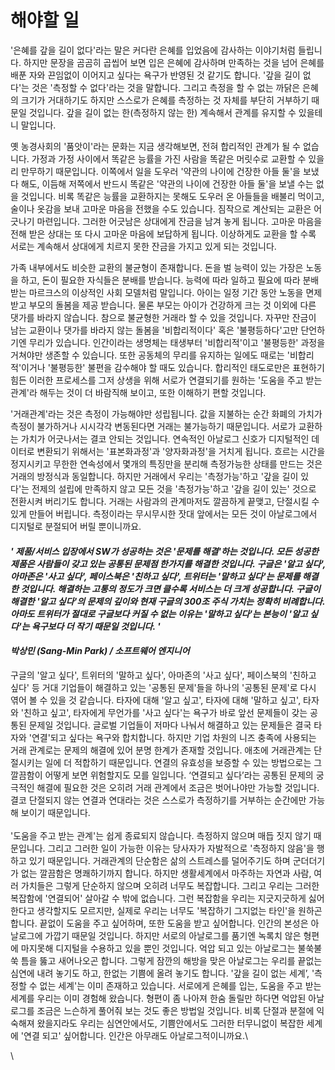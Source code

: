 # 해야할 일

&#x20; '은혜를 갚을 길이 없다'라는 말은 커다란 은혜를 입었음에 감사하는 이야기처럼 들립니다. 하지만 문장을 곰곰히 곱씹어 보면 입은 은혜에 감사하며 만족하는 것을 넘어 은혜를 배푼 자와 끈임없이 이어지고 싶다는 욕구가 반영된 것 같기도 합니다. '갚을 길이 없다'는 것은 '측정할 수 없다'라는 것을 말합니다. 그리고 측정을 할 수 없는 까닭은 은혜의 크기가 거대하기도 하지만 스스로가 은혜를 측정하는 것 자체를 부단히 거부하기 때문일 것입니다. 갚을 길이 없는 한(측정하지 않는 한) 계속해서 관계를 유지할 수 있을테니 말입니다.

옛 농경사회의 '품앗이'라는 문화는 지금 생각해보면, 전혀 합리적인 관계가 될 수 없습니다. 가정과 가정 사이에서 똑같은 능률을 가진 사람을 똑같은 머릿수로 교환할 수 있을리 만무하기 때문입니다. 이쪽에서 일을 도우러 '약관의 나이에 건장한 아들 둘'을 보냈다 해도, 이듬해 저쪽에서 반드시 똑같은 '약관의 나이에 건장한 아들 둘'을 보낼 수는 없을 것입니다. 비록 똑같은 능률을 교환하지는 못해도 도우러 온 아들들을 배불리 먹이고, 술이나 옷감을 보내 고마운 마음을 전했을 수도 있습니다. 짐작으로 계산되는 교환은 어긋나기 마련입니다. 그러한 어긋남은 상대에게 잔금을 남겨 놓게 됩니다. 고마운 마음을 전해 받은 상대는 또 다시 고마운 마음에 보답하게 됩니다. 이상하게도 교환을 할 수록 서로는 계속해서 상대에게 치르지 못한 잔금을 가지고 있게 되는 것입니다.

가족 내부에서도 비슷한 교환의 불균형이 존재합니다. 돈을 벌 능력이 있는 가장은 노동을 하고, 돈이 필요한 자식들은 분배를 받습니다. 능력에 따라 일하고 필요에 따라 분배 받는 마르크스의 이상적인 사회 모델처럼 말입니다. 아이는 일정 기간 동안 노동을 면제받고 부모의 돌봄을 제공 받습니다. 물론 부모는 아이가 건강하게 크는 것 이외에 다른 댓가를 바라지 않습니다. 참으로 불균형한 거래라 할 수 있을 것입니다. 자꾸만 잔금이 남는 교환이나 댓가를 바라지 않는 돌봄을 '비합리적이다' 혹은 '불평등하다'고만 단언하기엔 무리가 있습니다. 인간이라는 생명체는 태생부터 '비합리적'이고 '불평등한' 과정을 거쳐야만 생존할 수 있습니다. 또한 공동체의 무리를 유지하는 일에도 때로는 '비합리적'이거나 '불평등한' 불편을 감수해야 할 때도 있습니다. 합리적인 태도로만은 표현하기 힘든 이러한 프로세스를 그저 상생을 위해 서로가 연결되기를 원하는 '도움을 주고 받는 관계'라 해두는 것이 더 바람직해 보이고, 또한 이해하기 편할 것입니다.

'거래관계'라는 것은 측정이 가능해야만 성립됩니다. 값을 지불하는 순간 화폐의 가치가 측정이 불가하거나 시시각각 변동된다면 거래는 불가능하기 때문입니다. 서로가 교환하는 가치가 어긋나서는 결코 안되는 것입니다. 연속적인 아날로그 신호가 디지털적인 데이터로 변환되기 위해서는 '표본화과정'과 '양자화과정'을 거치게 됩니다. 흐르는 시간을 정지시키고 무한한 연속성에서 몇개의 특징만을 분리해 측정가능한 상태를 만드는 것은 거래의 방정식과 동일합니다. 하지만 거래에서 우리는 '측정가능'하고 '갚을 길이 있다'는 전제의 설립에 만족하지 않고 모든 것을 '측정가능'하고 '갚을 길이 있는' 것으로 전환시켜 버리기도 합니다. 거래는 사람과의 관계마저도 깔끔하게 끝맺고, 단절시킬 수 있게 만들어 버립니다. 측정이라는 무시무시한 잣대 앞에서는 모든 것이 아날로그에서 디지털로 분절되어 버릴 뿐이니까요.



#### _' 제품/서비스 입장에서 SW가 성공하는 것은 '문제를 해결'하는 것입니다. 모든 성공한 제품은 사람들이 갖고 있는 공통된 문제점 한가지를 해결한 것입니다. 구글은 '알고 싶다', 아마존은 '사고 싶다', 페이스북은 '친하고 싶다', 트위터는 '말하고 싶다'는 문제를 해결한 것입니다. 해결하는 고통의 정도가 크면 클수록 서비스는 더 크게 성공합니다. 구글이 해결한 '알고 싶다'의 문제의 깊이와 현재 구글의 300조 주식 가치는 정확히 비례합니다. 아마도 트위터가 절대로 구글보다 커질 수 없는 이유는 '말하고 싶다'는 본능이 '알고 싶다'는 욕구보다 더 작기 때문일 것입니다. '_

#### _박상민 (Sang-Min Park) / 소프트웨어 엔지니어_



구글의 '알고 싶다', 트위터의 '말하고 싶다', 아마존의 '사고 싶다', 페이스북의 '친하고 싶다' 등 거대 기업들이 해결하고 있는 '공통된 문제'들을 하나의 '공통된 문제'로 다시 엮어 볼 수 있을 것 같습니다. 타자에 대해 '알고 싶고', 타자에 대해 '말하고 싶고', 타자와 '친하고 싶고', 타자에게 무언가를 '사고 싶다'는 욕구가 바로 앞선 문제들이 갖는 공통된 문제일 것입니다. 글로벌 기업들이 저마다 나눠서 해결하고 있는 문제들은 결국 타자와 '연결'되고 싶다는 욕구와 합치합니다. 하지만 기업 차원의 니즈 충족에 사용되는 거래 관계로는 문제의 해결에 있어 분명 한계가 존재할 것입니다. 애초에 거래관계는 단절시키는 일에 더 적합하기 때문입니다. 연결의 유효성을 보증할 수 있는 방법으로는 그 깔끔함이 어떻게 보면 위험할지도 모를 일입니다. ‘연결되고 싶다’라는 공통된 문제의 궁극적인 해결에 필요한 것은 오히려 거래 관계에서 조금은 벗어나야만 가능할 것입니다. 결코 단절되지 않는 연결과 연대라는 것은 스스로가 측정하기를 거부하는 순간에만 가능해 보이기 때문입니다.\
\
'도움을 주고 받는 관계'는 쉽게 종료되지 않습니다. 측정하지 않으며 매듭 짓지 않기 때문입니다. 그리고 그러한 일이 가능한 이유는 당사자가 자발적으로 '측정하지 않음'을 행하고 있기 때문입니다. 거래관계의 단순함은 삶의 스트레스를 덜어주기도 하며 군더더기가 없는 깔끔함은 명쾌하기까지 합니다. 하지만 생활세계에서 마주하는 자연과 사람, 여러 가치들은 그렇게 단순하지 않으며 오히려 너무도 복잡합니다. 그리고 우리는 그러한 복잡함에 '연결되어' 살아갈 수 밖에 없습니다. 그런 복잡함을 우리는 지긋지긋하게 싫어한다고 생각할지도 모르지만, 실제로 우리는 너무도 '복잡하기 그지없는 타인'을 원하곤 합니다. 끝없이 도움을 주고 싶어하며, 또한 도움을 받고 싶어합니다. 인간의 본성은 아날로그에 가깝기 때문일 것입니다. 하지만 서로의 아날로그를 품기엔 녹록치 않은 형편에 마지못해 디지털을 수용하고 있을 뿐인 것입니다. 억압 되고 있는 아날로그는 불쑥불쑥 틈을 뚫고 새어나오곤 합니다. 그렇게 잠깐의 해방을 맞은 아날로그는 우리를 끝없는 심연에 내려 놓기도 하고, 한없는 기쁨에 올려 놓기도 합니다. '갚을 길이 없는 세계’, '측정할 수 없는 세계'는 이미 존재하고 있습니다. 서로에게 은혜를 입는, 도움을 주고 받는 세계를 우리는 이미 경험해 왔습니다. 형편이 좀 나아져 한숨 돌릴만 하다면 억압된 아날로그를 조금은 느슨하게 풀어줘 보는 것도 좋은 방법일 것입니다. 비록 단절과 분절에 익숙해져 왔을지라도 우리는 심연안에서도, 기쁨안에서도 그러한 터무니없이 복잡한 세계에 '연결 되고' 싶어합니다. 인간은 아무래도 아날로그적이니까요.\


\




